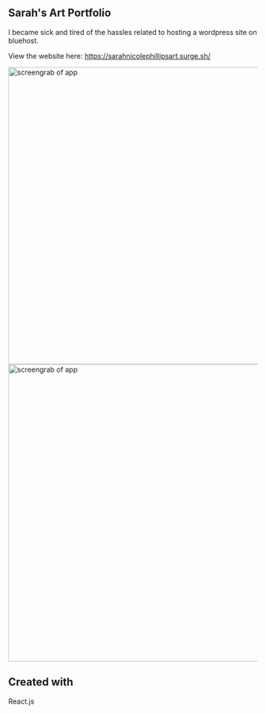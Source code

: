 ## Sarah's Art Portfolio
I became sick and tired of the hassles related to hosting a wordpress site on bluehost.

View the website here: https://sarahnicolephillipsart.surge.sh/

<img src="https://i.imgur.com/jUiKQQy.png" width="600" alt="screengrab of app">
<img src="https://i.imgur.com/pP8Ne6d.png" width="600" alt="screengrab of app">



## Created with
React.js
